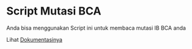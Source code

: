 # Script Mutasi BCA

Anda bisa menggunakan Script ini untuk membaca mutasi IB BCA anda

Lihat [Dokumentasinya]()
